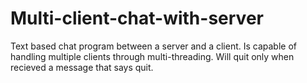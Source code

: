 # Multi-client-chat-with-server
Text based chat program between a server and a client. Is capable of handling multiple clients through multi-threading. Will quit only when recieved a message that says quit.
